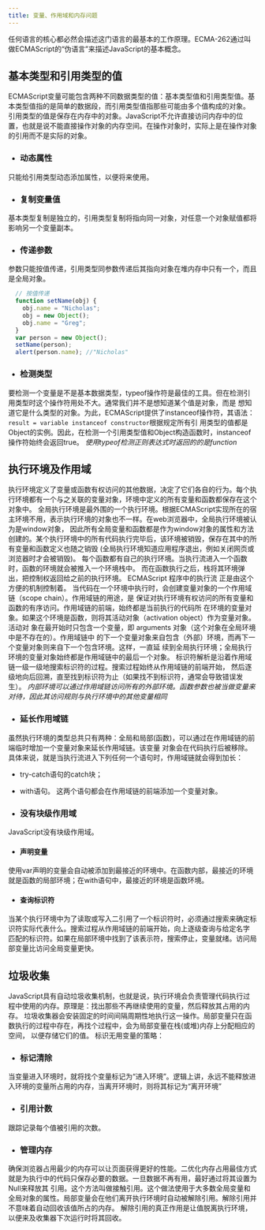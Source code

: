 ```yaml
---
title: 变量、作用域和内存问题
---
```

任何语言的核心都必然会描述这门语言的最基本的工作原理。ECMA-262通过叫做ECMAScript的“伪语言”来描述JavaScript的基本概念。

## 基本类型和引用类型的值
ECMAScript变量可能包含两种不同数据类型的值：基本类型值和引用类型值。基本类型值指的是简单的数据段，而引用类型值指那些可能由多个值构成的对象。 引用类型的值是保存在内存中的对象。JavaScript不允许直接访问内存中的位置，也就是说不能直接操作对象的内存空间。在操作对象时，实际上是在操作对象 的引用而不是实际的对象。

  * ### 动态属性
  只能给引用类型动态添加属性，以便将来使用。

  * ### 复制变量值
  基本类型复制是独立的，引用类型复制将指向同一对象，对任意一个对象赋值都将影响另一个变量副本。

  * ### 传递参数
  参数只能按值传递，引用类型同参数传递后其指向对象在堆内存中只有一个，而且是全局对象。
  ```js
    // 按值传递
    function setName(obj) {
      obj.name = "Nicholas";
      obj = new Object();
      obj.name = "Greg";
    }
    var person = new Object();
    setName(person);
    alert(person.name); //"Nicholas"
  ```
  * ### 检测类型
  要检测一个变量是不是基本数据类型，typeof操作符是最佳的工具。但在检测引用类型时这个操作符用处不大。通常我们并不是想知道某个值是对象，而是 想知道它是什么类型的对象。为此，ECMAScript提供了instanceof操作符，其语法：`result = variable instanceof constructor`根据规定所有引 用类型的值都是Object的实例。因此，在检测一个引用类型值和Object构造函数时，instanceof操作符始终会返回true。 *使用typeof检测正则表达式时返回的的是function*

## 执行环境及作用域
执行环境定义了变量或函数有权访问的其他数据，决定了它们各自的行为。每个执行环境都有一个与之关联的变量对象，环境中定义的所有变量和函数都保存在这个对象中。 全局执行环境是最外围的一个执行环境。根据ECMAScript实现所在的宿主环境不用，表示执行环境的对象也不一样。在web浏览器中，全局执行环境被认为是window对象， 因此所有全局变量和函数都是作为window对象的属性和方法创建的。某个执行环境中的所有代码执行完毕后，该环境被销毁，保存在其中的所有变量和函数定义也随之销毁 (全局执行环境知道应用程序退出，例如关闭网页或浏览器时才会被销毁)。 每个函数都有自己的执行环境。当执行流进入一个函数时，函数的环境就会被推入一个环境栈中。 而在函数执行之后，栈将其环境弹出，把控制权返回给之前的执行环境。 ECMAScript 程序中的执行流 正是由这个方便的机制控制着。 当代码在一个环境中执行时，会创建变量对象的一个作用域链（scope chain）。作用域链的用途，是 保证对执行环境有权访问的所有变量和函数的有序访问。作用域链的前端，始终都是当前执行的代码所 在环境的变量对象。如果这个环境是函数，则将其活动对象（activation object）作为变量对象。活动对 象在最开始时只包含一个变量，即 arguments 对象（这个对象在全局环境中是不存在的）。作用域链中 的下一个变量对象来自包含（外部）环境，而再下一个变量对象则来自下一个包含环境。这样，一直延 续到全局执行环境；全局执行环境的变量对象始终都是作用域链中的最后一个对象。 标识符解析是沿着作用域链一级一级地搜索标识符的过程。搜索过程始终从作用域链的前端开始， 然后逐级地向后回溯，直至找到标识符为止（如果找不到标识符，通常会导致错误发生）。 *内部环境可以通过作用域链访问所有的外部环境。函数参数也被当做变量来对待，因此其访问规则与执行环境中的其他变量相同*

  * ### 延长作用域链
  虽然执行环境的类型总共只有两种：全局和局部(函数)，可以通过在作用域链的前端临时增加一个变量对象来延长作用域链。该变量
  对象会在代码执行后被移除。具体来说，就是当执行流进入下列任何一个语句时，作用域链就会得到加长：
   * try-catch语句的catch块；
   * with语句。
  这两个语句都会在作用域链的前端添加一个变量对象。

  * ### 没有块级作用域
  JavaScript没有块级作用域。

  * #### 声明变量
  使用var声明的变量会自动被添加到最接近的环境中。在函数内部，最接近的环境就是函数的局部环境；在with语句中，最接近的环境是函数环境。

  * #### 查询标识符
  当某个执行环境中为了读取或写入二引用了一个标识符时，必须通过搜索来确定标识符实际代表什么。搜索过程从作用域链的前端开始，向上逐级查询与给定名字 匹配的标识符。如果在局部环境中找到了该表示符，搜索停止，变量就绪。访问局部变量比访问全局变量更快。

## 垃圾收集
JavaScript具有自动垃圾收集机制，也就是说，执行环境会负责管理代码执行过程中使用的内存。原理是：找出那些不再继续使用的变量，然后释放其占用的内存。 垃圾收集器会安装固定的时间间隔周期性地执行这一操作。局部变量只在函数执行的过程中存在，再找个过程中，会为局部变量在栈(或堆)内存上分配相应的空间， 以便存储它们的值。 标识无用变量的策略：

  * ### 标记清除
  当变量进入环境时，就将找个变量标记为“进入环境”。逻辑上讲，永远不能释放进入环境的变量所占用的内存，当离开环境时，则将其标记为“离开环境”

  * ### 引用计数
  跟踪记录每个值被引用的次数。

  * ### 管理内存
  确保浏览器占用最少的内存可以让页面获得更好的性能。二优化内存占用最佳方式就是为执行中的代码只保存必要的数据。一旦数据不再有用，最好通过将其设置为Null来释放其 引用。这个方法叫做接触引用。这个做法使用于大多数全局变量和全局对象的属性。局部变量会在他们离开执行环境时自动被解除引用。解除引用并不意味着自动回收该值所占的内存。 解除引用的真正作用是让值脱离执行环境，以便来及收集器下次运行时将其回收。
